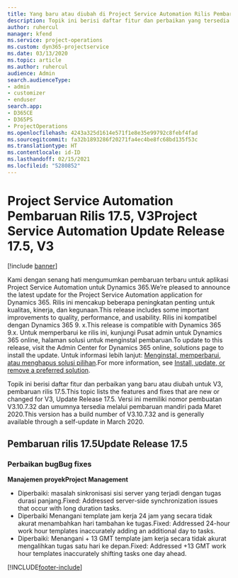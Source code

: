 ```yaml
---
title: Yang baru atau diubah di Project Service Automation Rilis Pembaruan 17.5, Hotfix, V3
description: Topik ini berisi daftar fitur dan perbaikan yang tersedia di Project Service Automation V3, pembaruan rilis 17.5, V3.
author: ruhercul
manager: kfend
ms.service: project-operations
ms.custom: dyn365-projectservice
ms.date: 03/13/2020
ms.topic: article
ms.author: ruhercul
audience: Admin
search.audienceType:
- admin
- customizer
- enduser
search.app:
- D365CE
- D365PS
- ProjectOperations
ms.openlocfilehash: 4243a325d1614e571f1e8e35e99792c8febf4fad
ms.sourcegitcommit: fa32b1893286f20271fa4ec4be8fc68bd135f53c
ms.translationtype: HT
ms.contentlocale: id-ID
ms.lasthandoff: 02/15/2021
ms.locfileid: "5280852"
---
```

# <a name="project-service-automation-update-release-175-v3"></a><span data-ttu-id="1d36e-103">Project Service Automation Pembaruan Rilis 17.5, V3</span><span class="sxs-lookup"><span data-stu-id="1d36e-103">Project Service Automation Update Release 17.5, V3</span></span>

[!include [banner](../includes/psa-now-project-operations.md)]

<span data-ttu-id="1d36e-104">Kami dengan senang hati mengumumkan pembaruan terbaru untuk aplikasi Project Service Automation untuk Dynamics 365.</span><span class="sxs-lookup"><span data-stu-id="1d36e-104">We’re pleased to announce the latest update for the Project Service Automation application for Dynamics 365.</span></span> <span data-ttu-id="1d36e-105">Rilis ini mencakup beberapa peningkatan penting untuk kualitas, kinerja, dan kegunaan.</span><span class="sxs-lookup"><span data-stu-id="1d36e-105">This release includes some important improvements to quality, performance, and usability.</span></span>  <span data-ttu-id="1d36e-106">Rilis ini kompatibel dengan Dynamics 365 9. x.</span><span class="sxs-lookup"><span data-stu-id="1d36e-106">This release is compatible with Dynamics 365 9.x.</span></span> <span data-ttu-id="1d36e-107">Untuk memperbarui ke rilis ini, kunjungi Pusat admin untuk Dynamics 365 online, halaman solusi untuk menginstal pembaruan.</span><span class="sxs-lookup"><span data-stu-id="1d36e-107">To update to this release, visit the Admin Center for Dynamics 365 online, solutions page to install the update.</span></span> <span data-ttu-id="1d36e-108">Untuk informasi lebih lanjut: [Menginstal, memperbarui, atau menghapus solusi pilihan](https://docs.microsoft.com/power-platform/admin/install-remove-preferred-solution).</span><span class="sxs-lookup"><span data-stu-id="1d36e-108">For more information, see [Install, update, or remove a preferred solution](https://docs.microsoft.com/power-platform/admin/install-remove-preferred-solution).</span></span>

<span data-ttu-id="1d36e-109">Topik ini berisi daftar fitur dan perbaikan yang baru atau diubah untuk V3, pembaruan rilis 17.5.</span><span class="sxs-lookup"><span data-stu-id="1d36e-109">This topic lists the features and fixes that are new or changed for V3, Update Release 17.5.</span></span> <span data-ttu-id="1d36e-110">Versi ini memiliki nomor pembuatan V3.10.7.32 dan umumnya tersedia melalui pembaruan mandiri pada Maret 2020.</span><span class="sxs-lookup"><span data-stu-id="1d36e-110">This version has a build number of V3.10.7.32 and is generally available through a self-update in March 2020.</span></span>


## <a name="update-release-175"></a><span data-ttu-id="1d36e-111">Pembaruan rilis 17.5</span><span class="sxs-lookup"><span data-stu-id="1d36e-111">Update Release 17.5</span></span>

### <a name="bug-fixes"></a><span data-ttu-id="1d36e-112">Perbaikan bug</span><span class="sxs-lookup"><span data-stu-id="1d36e-112">Bug fixes</span></span>


<span data-ttu-id="1d36e-113">**Manajemen proyek**</span><span class="sxs-lookup"><span data-stu-id="1d36e-113">**Project Management**</span></span>

- <span data-ttu-id="1d36e-114">Diperbaiki: masalah sinkronisasi sisi server yang terjadi dengan tugas durasi panjang.</span><span class="sxs-lookup"><span data-stu-id="1d36e-114">Fixed: Addressed server-side synchronization issues that occur with long duration tasks.</span></span>
- <span data-ttu-id="1d36e-115">Diperbaiki Menangani template jam kerja 24 jam yang secara tidak akurat menambahkan hari tambahan ke tugas.</span><span class="sxs-lookup"><span data-stu-id="1d36e-115">Fixed: Addressed 24-hour work hour templates inaccurately adding an additional day to tasks.</span></span>
- <span data-ttu-id="1d36e-116">Diperbaiki: Menangani + 13 GMT template jam kerja secara tidak akurat mengalihkan tugas satu hari ke depan.</span><span class="sxs-lookup"><span data-stu-id="1d36e-116">Fixed: Addressed +13 GMT work hour templates inaccurately shifting tasks one day ahead.</span></span>



[!INCLUDE[footer-include](../includes/footer-banner.md)]